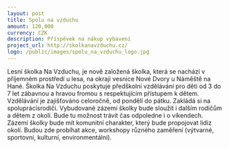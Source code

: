```yaml
---
layout: post
title: Spolu na vzduchu
amount: 120,000
currency: CZK
description: Příspěvek na nákup vybavení
project_url: http://skolkanavzduchu.cz/
logo: /public/images/spolu_na_vzduchu_logo.jpg
---
```


Lesní školka Na Vzduchu, je nově založená školka, která se nachází v příjemném prostředí u lesa, na okraji vesnice Nové Dvory u Náměště na Hané. Školka Na Vzduchu poskytuje předškolní vzdělávání pro děti od 3 do 7 let zábavnou a hravou fromou
s respektujícím přístupem k dětem. Vzdělávání je zajišťováno celoročně, od pondělí do pátku. Zakládá si na spoluprácisrodiči. Vybudované zázemí školky bude sloužit i dalším rodičům a dětem z okolí. Bude tu možnost trávit čas odpoledne i o víkendech.
Zázemí školky bude mít komunitní charakter, který bude propojovat lidiz okolí. Budou zde probíhat akce, workshopy různého zaměření (výtvarné, sportovní, kulturní, environmentální).
 
